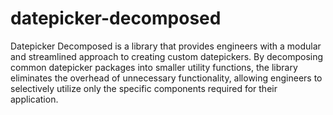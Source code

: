 # datepicker-decomposed

Datepicker Decomposed is a library that provides engineers with a modular and streamlined approach to creating custom datepickers. By decomposing common datepicker packages into smaller utility functions, the library eliminates the overhead of unnecessary functionality, allowing engineers to selectively utilize only the specific components required for their application.

